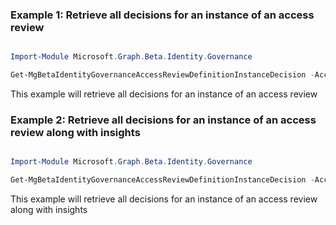 ### Example 1: Retrieve all decisions for an instance of an access review

```powershell

Import-Module Microsoft.Graph.Beta.Identity.Governance

Get-MgBetaIdentityGovernanceAccessReviewDefinitionInstanceDecision -AccessReviewScheduleDefinitionId $accessReviewScheduleDefinitionId -AccessReviewInstanceId $accessReviewInstanceId -Top 100 -Skip 0 

```
This example will retrieve all decisions for an instance of an access review

### Example 2: Retrieve all decisions for an instance of an access review along with insights

```powershell

Import-Module Microsoft.Graph.Beta.Identity.Governance

Get-MgBetaIdentityGovernanceAccessReviewDefinitionInstanceDecision -AccessReviewScheduleDefinitionId $accessReviewScheduleDefinitionId -AccessReviewInstanceId $accessReviewInstanceId -ExpandProperty "insights" 

```
This example will retrieve all decisions for an instance of an access review along with insights

